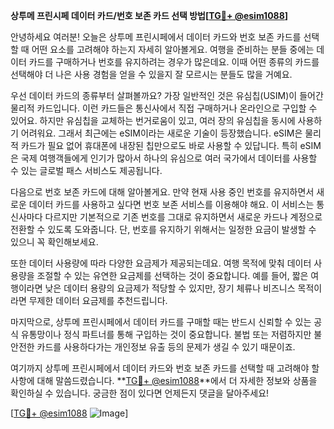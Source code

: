 **상투메 프린시페 데이터 카드/번호 보존 카드 선택 방법[[TG💪+ @esim1088](https://t.me/s/esim1088)]**

안녕하세요 여러분! 오늘은 상투메 프린시페에서 데이터 카드와 번호 보존 카드를 선택할 때 어떤 요소를 고려해야 하는지 자세히 알아볼게요. 여행을 준비하는 분들 중에는 데이터 카드를 구매하거나 번호를 유지하려는 경우가 많은데요. 이때 어떤 종류의 카드를 선택해야 더 나은 사용 경험을 얻을 수 있을지 잘 모르시는 분들도 많을 거예요.

우선 데이터 카드의 종류부터 살펴볼까요? 가장 일반적인 것은 유심칩(USIM)이 들어간 물리적 카드입니다. 이런 카드들은 통신사에서 직접 구매하거나 온라인으로 구입할 수 있어요. 하지만 유심칩을 교체하는 번거로움이 있고, 여러 장의 유심칩을 동시에 사용하기 어려워요. 그래서 최근에는 eSIM이라는 새로운 기술이 등장했습니다. eSIM은 물리적 카드가 필요 없어 휴대폰에 내장된 칩만으로도 바로 사용할 수 있답니다. 특히 eSIM은 국제 여행객들에게 인기가 많아서 하나의 유심으로 여러 국가에서 데이터를 사용할 수 있는 글로벌 패스 서비스도 제공됩니다.

다음으로 번호 보존 카드에 대해 알아볼게요. 만약 현재 사용 중인 번호를 유지하면서 새로운 데이터 카드를 사용하고 싶다면 번호 보존 서비스를 이용해야 해요. 이 서비스는 통신사마다 다르지만 기본적으로 기존 번호를 그대로 유지하면서 새로운 카드나 계정으로 전환할 수 있도록 도와줍니다. 단, 번호를 유지하기 위해서는 일정한 요금이 발생할 수 있으니 꼭 확인해보세요.

또한 데이터 사용량에 따라 다양한 요금제가 제공되는데요. 여행 목적에 맞춰 데이터 사용량을 조절할 수 있는 유연한 요금제를 선택하는 것이 중요합니다. 예를 들어, 짧은 여행이라면 낮은 데이터 용량의 요금제가 적당할 수 있지만, 장기 체류나 비즈니스 목적이라면 무제한 데이터 요금제를 추천드립니다.

마지막으로, 상투메 프린시페에서 데이터 카드를 구매할 때는 반드시 신뢰할 수 있는 공식 유통망이나 정식 파트너를 통해 구입하는 것이 중요합니다. 불법 또는 저렴하지만 불안전한 카드를 사용하다가는 개인정보 유출 등의 문제가 생길 수 있기 때문이죠.

여기까지 상투메 프린시페에서 데이터 카드와 번호 보존 카드를 선택할 때 고려해야 할 사항에 대해 말씀드렸습니다. **[TG💪+ @esim1088](https://t.me/s/esim1088)**에서 더 자세한 정보와 상품을 확인하실 수 있습니다. 궁금한 점이 있다면 언제든지 댓글을 달아주세요!

[[TG💪+ @esim1088](https://t.me/s/esim1088) ![Image](https://i.postimg.cc/Y0z9fWf4/image.png)]